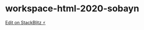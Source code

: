 # workspace-html-2020-sobayn

[Edit on StackBlitz ⚡️](https://stackblitz.com/edit/workspace-html-2020-sobayn)